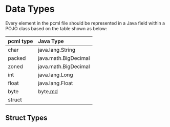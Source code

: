 # Data Types #

Every element in the pcml file should be represented in a Java field within a POJO class based on the table shown as below:

| **pcml type** | **Java Type** |
|:--------------|:--------------|
| char | java.lang.String |
| packed | java.math.BigDecimal |
| zoned | java.math.BigDecimal |
| int | java.lang.Long |
| float | java.lang.Float |
| byte | byte[.md](.md) |
| struct | <see next section> |

## Struct Types ##